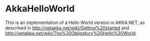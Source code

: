 # AkkaHelloWorld

This is an implementation of a Hello World version in AKKA.NET, 
as described in http://getakka.net/wiki/Getting%20started 
and http://getakka.net/wiki/The%20Obligatory%20Hello%20World.
